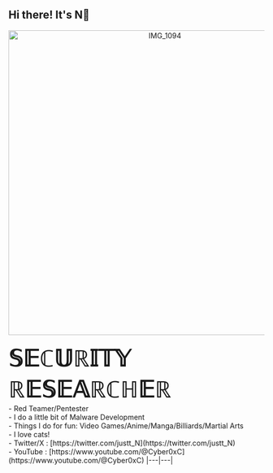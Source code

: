 <!-- DESKTOP -->
## Hi there! It's N👋
<p align="middle">
      <img src="https://github.com/behindd/behindd/assets/76596012/f31bae7d-d1fe-465e-ba96-8317629c1430" alt="IMG_1094" width="600" height="600" />
</p>
<strong style="font-size: 45px;">𝕊𝔼ℂ𝕌ℝ𝕀𝕋𝕐 ℝ𝔼𝕊𝔼𝔸ℝℂℍ𝔼ℝ</strong><br>
- Red Teamer/Pentester<br>
- I do a little bit of Malware Development<br>
- Things I do for fun: Video Games/Anime/Manga/Billiards/Martial Arts<br>
- I love cats!<br>
- Twitter/X : [https://twitter.com/justt_N](https://twitter.com/justt_N)<br>
- YouTube : [https://www.youtube.com/@Cyber0xC](https://www.youtube.com/@Cyber0xC)
|---|---|
